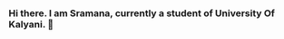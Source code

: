 ### Hi there. I am Sramana, currently a student of University Of Kalyani. 👋

<!--
**sramanarouth/sramanarouth** is a ✨ _special_ ✨ repository because its `README.md` (this file) appears on your GitHub profile.

Here are some ideas to get you started:

- 🔭 I’m currently working on ... Data Science and Machine Learning Projects. Currently pursuing Msc. in Statistics(2nd year)
- 🌱 I’m currently learning ... Statistics Honours(Msc. 2nd year)
- 👯 I’m looking to collaborate on ... Data Science and Machine Learning
- 🤔 I’m looking for help with ... Deep Learning
- 💬 Ask me about ... Anything that is within my knowledge domain
- 📫 How to reach me: ... [LinkedIn profile - ](https://www.linkedin.com/in/sramana-routh-2456181b6)
- 😄 Pronouns: ... She/Her
- ⚡ Fun fact: ... half finished
-->
